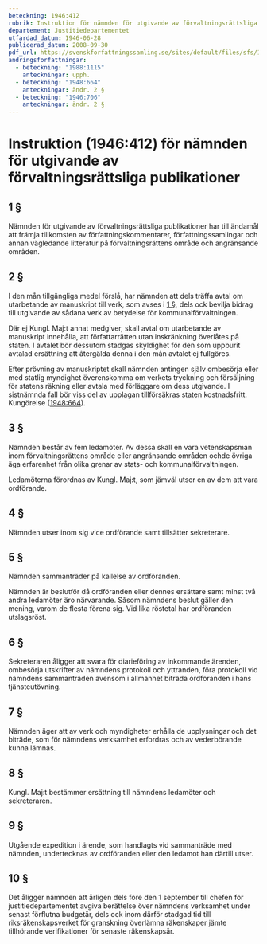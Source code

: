 ```yaml
---
beteckning: 1946:412
rubrik: Instruktion för nämnden för utgivande av förvaltningsrättsliga publikationer
departement: Justitiedepartementet
utfardad_datum: 1946-06-28
publicerad_datum: 2008-09-30
pdf_url: https://svenskforfattningssamling.se/sites/default/files/sfs/1946-06/SFS1946-412.pdf
andringsforfattningar:
  - beteckning: "1988:1115"
    anteckningar: upph.
  - beteckning: "1948:664"
    anteckningar: ändr. 2 §
  - beteckning: "1946:706"
    anteckningar: ändr. 2 §
---
```


# Instruktion (1946:412) för nämnden för utgivande av förvaltningsrättsliga publikationer

## 1 §

Nämnden för utgivande av förvaltningsrättsliga publikationer har till ändamål att främja tillkomsten av författningskommentarer, författningssamlingar och annan vägledande litteratur på förvaltningsrättens område och angränsande områden.

## 2 §

I den mån tillgängliga medel förslå, har nämnden att dels träffa avtal om utarbetande av manuskript till verk, som avses i [1 §](#1), dels ock bevilja bidrag till utgivande av sådana verk av betydelse för kommunalförvaltningen.

Där ej Kungl. Maj:t annat medgiver, skall avtal om utarbetande av manuskript innehålla, att författarrätten utan inskränkning överlåtes på staten. I avtalet bör dessutom stadgas skyldighet för den som uppburit avtalad ersättning att återgälda denna i den mån avtalet ej fullgöres.

Efter prövning av manuskriptet skall nämnden antingen själv ombesörja eller med statlig myndighet överenskomma om verkets tryckning och försäljning för statens räkning eller avtala med förläggare om dess utgivande. I sistnämnda fall bör viss del av upplagan tillförsäkras staten kostnadsfritt. Kungörelse ([1948:664](https://selex.se/eli/sfs/1948/664)).

## 3 §

Nämnden består av fem ledamöter. Av dessa skall en vara vetenskapsman inom förvaltningsrättens område eller angränsande områden ochde övriga äga erfarenhet från olika grenar av stats- och kommunalförvaltningen.

Ledamöterna förordnas av Kungl. Maj:t, som jämväl utser en av dem att vara ordförande.

## 4 §

Nämnden utser inom sig vice ordförande samt tillsätter sekreterare.

## 5 §

Nämnden sammanträder på kallelse av ordföranden.

Nämnden är beslutför då ordföranden eller dennes ersättare samt minst två andra ledamöter äro närvarande. Såsom nämndens beslut gäller den mening, varom de flesta förena sig. Vid lika röstetal har ordföranden utslagsröst.

## 6 §

Sekreteraren åligger att svara för diarieföring av inkommande ärenden, ombesörja utskrifter av nämndens protokoll och yttranden, föra protokoll vid nämndens sammanträden ävensom i allmänhet biträda ordföranden i hans tjänsteutövning.

## 7 §

Nämnden äger att av verk och myndigheter erhålla de upplysningar och det biträde, som för nämndens verksamhet erfordras och av vederbörande kunna lämnas.

## 8 §

Kungl. Maj:t bestämmer ersättning till nämndens ledamöter och sekreteraren.

## 9 §

Utgående expedition i ärende, som  handlagts vid sammanträde med nämnden, undertecknas av ordföranden eller den ledamot han därtill utser.

## 10 §

Det åligger nämnden att årligen dels före den 1 september till chefen för justitiedepartementet avgiva berättelse över nämndens verksamhet under senast förflutna budgetår, dels ock inom därför stadgad tid till riksräkenskapsverket för granskning överlämna räkenskaper jämte tillhörande verifikationer för senaste räkenskapsår.